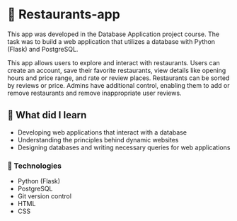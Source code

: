 # :sushi: Restaurants-app

This app was developed in the Database Application project course. The task was to build a web application that utilizes a database with Python (Flask) and PostgreSQL.

This app allows users to explore and interact with restaurants. Users can create an account, save their favorite restaurants, view details like opening hours and price range, and rate or review places. Restaurants can be sorted by reviews or price. Admins have additional control, enabling them to add or remove restaurants and remove inappropriate user reviews.

## :pencil: What did I learn

- Developing web applications that interact with a database
- Understanding the principles behind dynamic websites
- Designing databases and writing necessary queries for web applications

### :rocket: Technologies
- Python (Flask)
- PostgreSQL
- Git version control
- HTML
- CSS
